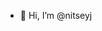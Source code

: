 - 👋 Hi, I’m @nitseyj
  
<!---
nitseyj/nitseyj is a ✨ special ✨ repository because its `README.md` (this file) appears on your GitHub profile.
You can click the Preview link to take a look at your changes.
--->
